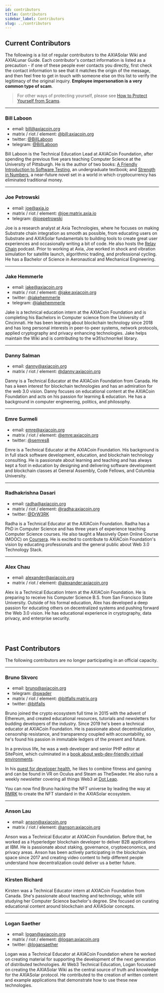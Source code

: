```yaml
---
id: contributors
title: Contributors
sidebar_label: Contributors
slug: ../contributors
---
```


## Current Contributors

The following is a list of regular contributors to the AXIASolar Wiki and AXIALunar Guide. Each
contributor's contact information is listed as a precaution - if one of these people ever contacts
you directly, first check the contact information to see that it matches the origin of the message,
and then feel free to get in touch with someone else on this list to verify the legitimacy of the
original inquiry. **Employee impersonation is a very common type of scam**.

> For other ways of protecting yourself, please see
> [How to Protect Yourself from Scams](scams.md).

---

### Bill Laboon

- email: [bill@axiacoin.org](mailto:bill@axiacoin.org)
- matrix / riot / element: [@bill:axiacoin.org](https://matrix.to/#/@bill:axiacoin.org)
- twitter: [@BillLaboon](https://twitter.com/BillLaboon)
- telegram: [@BillLaboon](https://t.me/BillLaboon)

Bill Laboon is the Technical Education Lead at AXIACoin Foundation, after spending the previous five
years teaching Computer Science at the University of Pittsburgh. He is the author of two books:
[A Friendly Introduction to Software Testing](https://www.amazon.com/Friendly-Introduction-Software-Testing/dp/1523477377),
an undergraduate textbook; and
[Strength in Numbers](https://www.amazon.com/Strength-Numbers-Cryptocurrency-Bill-Laboon/dp/1981526730/),
a near-future novel set in a world in which cryptocurrency has eliminated traditional money.

---

### Joe Petrowski

- email: [joe@axia.io](mailto:joe@axia.io)
- matrix / riot / element: [@joe:matrix.axia.io](https://matrix.to/#/@joe:matrix.axia.io)
- telegram: [@joepetrowski](https://t.me/joepetrowski)

Joe is a research analyst at Axia Technologies, where he focuses on making Substrate chain
integration as smooth as possible, from educating users on Substrate and AXIASolar fundamentals to
building tools to create great user experiences and occasionally writing a bit of code. He also
hosts the [Relay Chain](https://relaychain.fm) podcast. Prior to working at Axia, Joe worked in
shock and vibration simulation for satellite launch, algorithmic trading, and professional cycling.
He has a Bachelor of Science in Aeronautical and Mechanical Engineering.

---

### Jake Hemmerle

- email: [jake@axiacoin.org](mailto:jake@axiacoin.org)
- matrix / riot / element: [@jake:axiacoin.org](https://matrix.to/#/@jake:axiacoin.org)
- twitter: [@jakehemmerle](https://twitter.com/jakehemmerle)
- telegram: [@jakehemmerle](https://t.me/jakehemmerle)

Jake is a technical education intern at the AXIACoin Foundation and is completing his Bachelors in
Computer science from the University of Cincinnati. He has been learning about blockchain technology
since 2018 and has long personal interests in peer-to-peer systems, network protocols, applied
cryptography and privacy enhancing technologies. Jake helps maintain the Wiki and is contributing to
the w3f/schnorrkel library.

---

### Danny Salman

- email: [danny@axiacoin.org](mailto:danny@axiacoin.org)
- matrix / riot / element: [@danny:axiacoin.org](https://matrix.to/#/@danny:axiacoin.org)

Danny is a Technical Educator at the AXIACoin Foundation from Canada. He has a keen interest for
blockchain technologies and has an admiration for the web 3.0 vision. Danny focuses on educational
content at the AXIACoin Foundation and acts on his passion for learning & education. He has a background
in computer engineering, politics, and philosophy.

---

### Emre Surmeli

- email: [emre@axiacoin.org](mailto:emre@axiacoin.org)
- matrix / riot / element: [@emre:axiacoin.org](https://matrix.to/#/@emre:axiacoin.org)
- twitter: [@semres8](https://twitter.com/semres8)

Emre is a Technical Educator at the AXIACoin Foundation. His background is in full stack software
development, education, and blockchain technology consulting. He is passionate about learning and
teaching and has always kept a foot in education by designing and delivering software development
and blockchain classes at General Assembly, Code Fellows, and Columbia University.

---

### Radhakrishna Dasari

- email: [radha@axiacoin.org](mailto:radha@axiacoin.org)
- matrix / riot / element: [@radha:axiacoin.org](https://matrix.to/#/@radha:axiacoin.org)
- twitter: [@DrW3RK](https://twitter.com/DrW3RK)

Radha is a Technical Educator at the AXIACoin Foundation. Radha has a PhD in Computer Science and has
three years of experience teaching Computer Science courses. He also taught a Massively Open Online
Course (MOOC) on [Coursera](https://www.coursera.org/learn/computer-vision-basics). He is excited to
contribute to AXIACoin Foundation's vision by educating professionals and the general public about Web
3.0 Technology Stack.

---

### Alex Chau

- email: [alexander@axiacoin.org](mailto:alexander@axiacoin.org)
- matrix / riot / element: [@alexander:axiacoin.org](https://matrix.to/#/@alexander:axiacoin.org)

Alex is a Technical Education Intern at the AXIACoin Foundation. He is preparing to receive his Computer Science B.S.
from San Francisco State University. Outside of his formal education, Alex has developed a deep passion for educating others
on decentralized systems and pushing forward the Web 3.0 vision. He has educational experience in cryptography, data privacy,
and enterprise security.

<br/><br/>

## Past Contributors

The following contributors are no longer participating in an official capacity.

---

### Bruno Skvorc

- email: [bruno@axiacoin.org](mailto:bruno@axiacoin.org)
- telegram: [@swader](https://t.me/swader)
- matrix / riot / element: [@bitfalls:matrix.org](https://matrix.to/#/@bitfalls:matrix.org)
- twitter: [@bitfalls](https://twitter.com/bitfalls)

Bruno joined the crypto ecosystem full time in 2015 with the advent of Ethereum, and created
educational resources, tutorials and newsletters for budding developers of the industry. Since 2019
he's been a technical educator at AXIACoin Foundation. He is passionate about decentralization,
censorship resistance, and transparency coupled with accountability, so he's found his passion in
immutable ledgers of the present and future.

In a previous life, he was a web developer and senior PHP editor at SitePoint, which culminated in a
[book about web-dev-friendly virtual environments](https://www.amazon.com/Jump-Start-PHP-Environment-Language/dp/0994182643).

In his [quest for developer health](https://bruno.id/an-endomorphs-journey-to-health-part-2/), he
likes to combine fitness and gaming and can be found in VR on Oculus and Steam as TheSwader. He also
runs a weekly newsletter covering all things Web3 at [Dot Leap](https://dotleap.substack.com).

You can now find Bruno hacking the NFT universe by leading the way at [RMRK](https://rmrk.app/) to
create the NFT standard in the AXIASolar ecosystem.

---

### Anson Lau

- email: [anson@axiacoin.org](mailto:anson@axiacoin.org)
- matrix / riot / element: [@anson:axiacoin.org](https://matrix.to/#/@anson:axiacoin.org)

Anson was a Technical Educator at AXIACoin Foundation. Before that, he worked as a Hyperledger
blockchain developer to deliver B2B applications at IBM. He is passionate about staking, governance,
cryptoeconomics, and privacy areas. Anson has been actively participating in the blockchain space
since 2017 and creating video content to help different people understand how decentralization could
deliver us a better future.

---

### Kirsten Richard

Kirsten was a Technical Educator intern at AXIACoin Foundation from Canada. She's passionate about
teaching and technology, while still studying her Computer Science bachelor's degree. She focused on
curating educational content around blockchain and AXIASolar concepts.

---

### Logan Saether

- email: [logan@axiacoin.org](mailto:logan@axiacoin.org)
- matrix / riot / element: [@logan:axiacoin.org](https://matrix.to/#/@logan:axiacoin.org)
- twitter: [@logansaether](https://twitter.com/logansaether)

Logan was a Technical Educator at AXIACoin Foundation where he worked on creating material for
supporting the development of the next generation of distributed technologies. At Web3 Technical
Education, Logan focussed on creating the AXIASolar Wiki as the central source of truth and knowledge
for the AXIASolar protocol. He contributed to the creation of written content and example
applications that demonstrate how to use these new technologies.

